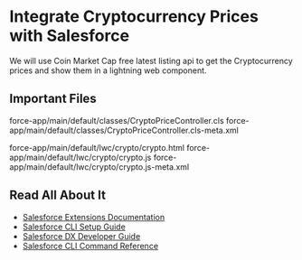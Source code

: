 # Integrate Cryptocurrency Prices with Salesforce

We will use Coin Market Cap free latest listing api to get the Cryptocurrency prices and show them in a lightning web component.

## Important Files

force-app/main/default/classes/CryptoPriceController.cls
force-app/main/default/classes/CryptoPriceController.cls-meta.xml

force-app/main/default/lwc/crypto/crypto.html
force-app/main/default/lwc/crypto/crypto.js
force-app/main/default/lwc/crypto/crypto.js-meta.xml

## Read All About It

- [Salesforce Extensions Documentation](https://developer.salesforce.com/tools/vscode/)
- [Salesforce CLI Setup Guide](https://developer.salesforce.com/docs/atlas.en-us.sfdx_setup.meta/sfdx_setup/sfdx_setup_intro.htm)
- [Salesforce DX Developer Guide](https://developer.salesforce.com/docs/atlas.en-us.sfdx_dev.meta/sfdx_dev/sfdx_dev_intro.htm)
- [Salesforce CLI Command Reference](https://developer.salesforce.com/docs/atlas.en-us.sfdx_cli_reference.meta/sfdx_cli_reference/cli_reference.htm)
